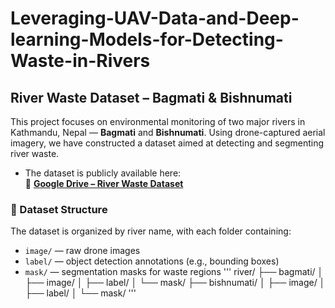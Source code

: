 # Leveraging-UAV-Data-and-Deep-learning-Models-for-Detecting-Waste-in-Rivers
## River Waste Dataset – Bagmati & Bishnumati

This project focuses on environmental monitoring of two major rivers in Kathmandu, Nepal — **Bagmati** and **Bishnumati**. Using drone-captured aerial imagery, we have constructed a dataset aimed at detecting and segmenting river waste.

- The dataset is publicly available here:  
  🔗 **[Google Drive – River Waste Dataset](https://drive.google.com/drive/folders/1LEkgIOoVGfa1YEH7OT3BmpEzrozNPNeo)**

### 📁 Dataset Structure

The dataset is organized by river name, with each folder containing:
- `image/` — raw drone images
- `label/` — object detection annotations (e.g., bounding boxes)
- `mask/` — segmentation masks for waste regions
'''
river/ 
├── bagmati/
│ ├── image/
│ ├── label/
│ └── mask/
├── bishnumati/
│ ├── image/
│ ├── label/
│ └── mask/
'''
